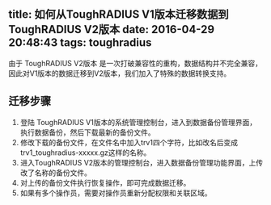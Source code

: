 title: 如何从ToughRADIUS V1版本迁移数据到 ToughRADIUS V2版本
date: 2016-04-29 20:48:43
tags: toughradius
---

由于 ToughRADIUS V2版本 是一次打破兼容性的重构，数据结构并不完全兼容，因此对V1版本的数据迁移到V2版本，我们加入了特殊的数据转换支持。

## 迁移步骤

1. 登陆 ToughRADIUS V1版本的系统管理控制台，进入到数据备份管理界面，执行数据备份，然后下载最新的备份文件。
2. 修改下载的备份文件，在文件名中加入trv1四个字符，比如改名后变成 trv1_toughradius-xxxxx.gz这样的名称。
3. 进入ToughRADIUS V2版本的管理控制台，进入数据备份管理功能界面，上传改了名称的备份文件。
4. 对上传的备份文件执行恢复操作，即可完成数据迁移。
5. 如果有多个操作员，需要对操作员重新分配权限和关联区域。